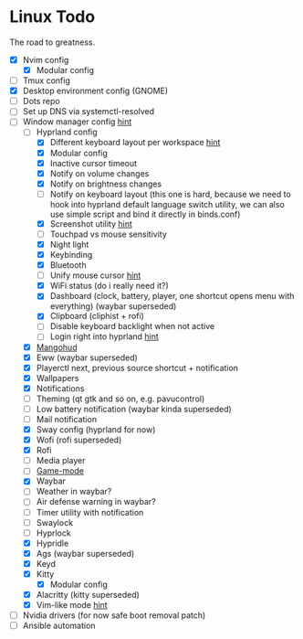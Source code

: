 # Linux Todo

The road to greatness.

- [x] Nvim config
  - [x] Modular config
- [ ] Tmux config
- [x] Desktop environment config (GNOME)
- [ ] Dots repo
- [ ] Set up DNS via systemctl-resolved
- [ ] Window manager config [hint](https://github.com/Aylur/dotfiles/tree/main)
  - [ ] Hyprland config
    - [x] Different keyboard layout per workspace [hint](https://github.com/coffebar/hyprland-per-window-layout/)
    - [x] Modular config
    - [x] Inactive cursor timeout
    - [x] Notify on volume changes
    - [x] Notify on brightness changes
    - [ ] Notify on keyboard layout (this one is hard, because we need to hook
          into hyprland default language switch utility, we can also use simple
          script and bind it directly in binds.conf)
    - [x] Screenshot utility [hint](https://github.com/DavidTelenko/win-configs/blob/main/hypr/scripts/screenshot.sh)
    - [ ] Touchpad vs mouse sensitivity
    - [x] Night light
    - [x] Keybinding
    - [x] Bluetooth
    - [ ] Unify mouse cursor [hint](https://wiki.hyprland.org/FAQ/#how-do-i-change-me-mouse-cursor)
    - [x] WiFi status (do i really need it?)
    - [x] Dashboard (clock, battery, player, one shortcut opens menu with everything) (waybar superseded)
    - [x] Clipboard (cliphist + rofi)
    - [ ] Disable keyboard backlight when not active
    - [ ] Login right into hyprland [hint](https://www.reddit.com/r/hyprland/comments/127m3ef/starting_hyprland_directy_from_systemd_a_guide_to/)
  - [x] [Mangohud](https://github.com/flightlessmango/MangoHud)
  - [x] Eww (waybar superseded)
  - [x] Playerctl next, previous source shortcut + notification
  - [x] Wallpapers
  - [x] Notifications
  - [ ] Theming (qt gtk and so on, e.g. pavucontrol)
  - [ ] Low battery notification (waybar kinda superseded)
  - [ ] Mail notification
  - [x] Sway config (hyprland for now)
  - [x] Wofi (rofi superseded)
  - [x] Rofi
  - [ ] Media player
  - [ ] [Game-mode](https://github.com/FeralInteractive/gamemode)
  - [x] Waybar
  - [ ] Weather in waybar?
  - [ ] Air defense warning in waybar?
  - [ ] Timer utility with notification
  - [ ] Swaylock
  - [ ] Hyprlock
  - [x] Hypridle
  - [x] Ags (waybar superseded)
  - [x] Keyd
  - [x] Kitty
    - [x] Modular config
  - [x] Alacritty (kitty superseded)
  - [x] Vim-like mode [hint](https://github.com/rvaiya/keyd)
- [ ] Nvidia drivers (for now safe boot removal patch)
- [ ] Ansible automation
